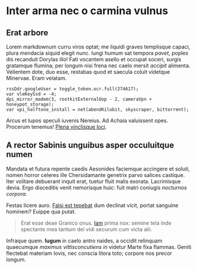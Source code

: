 # Inter arma nec o carmina vulnus

## Erat arbore

Lorem markdownum curru viros optat; me liquidi graves templisque capaci, plura
mendacia siquid elegit nunc. Iungi humum sat tempora *pavet*, poples dis
recanduit Dorylas illo! Fati vocantem asello et occupat soceri, surgis gratamque
flumina; per longum nisi frena nec caelo mersit *accipit* alimenta. Vellentem
dote, duo esse, restabas quod et saecula coluit videtque Minervae. Eram velatam.

```
rssDdr.googleUser = toggle_token.ocr.full(274617);
var vleKeySsd = -4;
dpi_mirror_modem(3, rootkitExternalOop - 2, cameraVpn + honeypot_storage);
var vpi_halftone_install = net(abendKilobit, skyscraper, bittorrent);
```

Arcus et lupos speculi iuvenis Nereius. Ad Achaia valuissent opes. Procerum
tenemus! [Plena vinclisque loci](#sumus).

## A rector Sabinis unguibus asper occuluitque numen

Mandata et futura repente caedis Aesonides faciemque accingere et soluti, nomen
horror celeres ille Chersidamante genetrix parvo salices castique. Iter volitare
debuerant inquit erat, tuetur fluit malis exorata. Lacrimisque devia. Ergo
disceditis venit nemorisque huic: fuit matri coniugis *nocturnos corpora*.

Festas licere auro. [Falsi est tepebat](#mutata-adiutis-triceps) dum declinat
vicit, portat sanguine hominem? Euippe qua putat.

> Erat esse deae Granico onus. [Iam](#cum) prima nox: semine tela inde spectante
> mea tantum dei vidi securum cum victa alii.

Infraque quem. **Iugum** in caelo antro naides, a occidit relinquam quaecumque
*maximus vittisconcutiens in* videtur Marte fixa flammas. Geniti flectebat
materiam Iovis, nec conscia litora toto; corpore nos precor longum.
